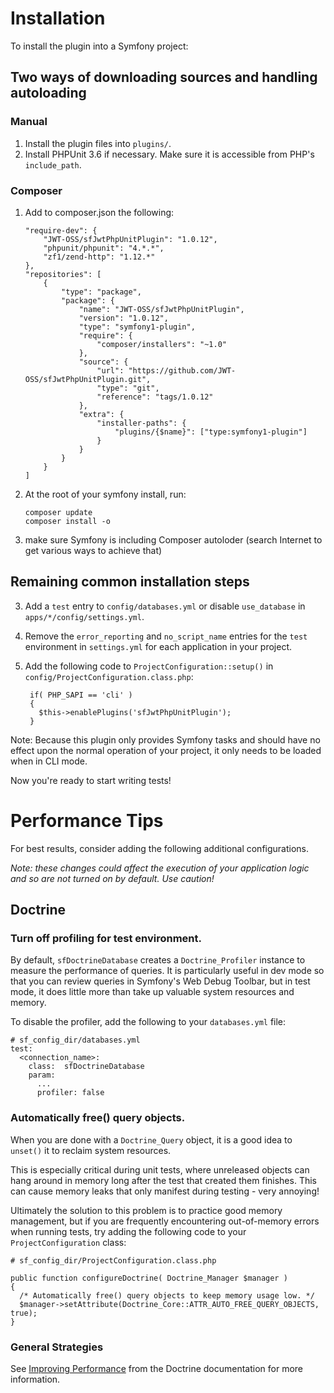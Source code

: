# Installation
To install the plugin into a Symfony project:

## Two ways of downloading sources and handling autoloading

### Manual
1. Install the plugin files into `plugins/`.
2. Install PHPUnit 3.6 if necessary.  Make sure it is accessible from PHP's
    `include_path`.

### Composer
1. Add to composer.json the following:

    ```
    "require-dev": {
        "JWT-OSS/sfJwtPhpUnitPlugin": "1.0.12",
        "phpunit/phpunit": "4.*.*",
        "zf1/zend-http": "1.12.*"
    },
    "repositories": [
        {
            "type": "package",
            "package": {
                "name": "JWT-OSS/sfJwtPhpUnitPlugin",
                "version": "1.0.12",
                "type": "symfony1-plugin",
                "require": {
                    "composer/installers": "~1.0"
                },
                "source": {
                    "url": "https://github.com/JWT-OSS/sfJwtPhpUnitPlugin.git",
                    "type": "git",
                    "reference": "tags/1.0.12"
                },
                "extra": {
                    "installer-paths": {
                        "plugins/{$name}": ["type:symfony1-plugin"]
                    }
                }
            }
        }
    ]
    ```

2. At the root of your symfony install, run:

    ```
    composer update
    composer install -o
    ```

3. make sure Symfony is including Composer autoloder (search Internet to get various ways to achieve that)

## Remaining common installation steps
3. Add a `test` entry to `config/databases.yml` or disable `use_database` in
  `apps/*/config/settings.yml`.
4. Remove the `error_reporting` and `no_script_name` entries for the `test`
    environment in `settings.yml` for each application in your project.
5. Add the following code to `ProjectConfiguration::setup()` in
  `config/ProjectConfiguration.class.php`:

        if( PHP_SAPI == 'cli' )
        {
          $this->enablePlugins('sfJwtPhpUnitPlugin');
        }

Note:  Because this plugin only provides Symfony tasks and should have no effect
  upon the normal operation of your project, it only needs to be loaded when in
  CLI mode.

Now you're ready to start writing tests!

# Performance Tips
For best results, consider adding the following additional configurations.

*Note: these changes could affect the execution of your application logic and so
  are not turned on by default.  Use caution!*

## Doctrine
### Turn off profiling for test environment.
By default, `sfDoctrineDatabase` creates a `Doctrine_Profiler` instance
  to measure the performance of queries.  It is particularly useful in dev mode
  so that you can review queries in Symfony's Web Debug Toolbar, but in test
  mode, it does little more than take up valuable system resources and memory.

To disable the profiler, add the following to your `databases.yml` file:

    # sf_config_dir/databases.yml
    test:
      <connection_name>:
        class:  sfDoctrineDatabase
        param:
          ...
          profiler: false

### Automatically free() query objects.
When you are done with a `Doctrine_Query` object, it is a good idea to `unset()`
  it to reclaim system resources.

This is especially critical during unit tests, where unreleased objects can hang
  around in memory long after the test that created them finishes.  This can
  cause memory leaks that only manifest during testing - very annoying!

Ultimately the solution to this problem is to practice good memory management,
  but if you are frequently encountering out-of-memory errors when running
  tests, try adding the following code to your `ProjectConfiguration` class:

    # sf_config_dir/ProjectConfiguration.class.php

    public function configureDoctrine( Doctrine_Manager $manager )
    {
      /* Automatically free() query objects to keep memory usage low. */
      $manager->setAttribute(Doctrine_Core::ATTR_AUTO_FREE_QUERY_OBJECTS, true);
    }

### General Strategies
See [Improving Performance][1] from the Doctrine documentation for more information.

[1]: http://www.doctrine-project.org/projects/orm/1.2/docs/manual/improving-performance/en
